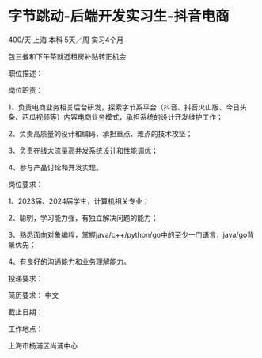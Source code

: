 # 字节跳动-后端开发实习生-抖音电商

400/天 上海 本科 5天／周 实习4个月

包三餐和下午茶就近租房补贴转正机会

职位描述：

岗位职责：

1、负责电商业务相关后台研发，探索字节系平台（抖音、抖音火山版、今日头条、西瓜视频等）内容电商业务模式，承担系统的设计开发维护工作；

2、负责高质量的设计和编码，承担重点、难点的技术攻坚；

3、负责在线大流量高并发系统设计和性能调优；

4、参与产品讨论和开发实现。

岗位要求：

1、2023届、2024届学生，计算机相关专业；

2、聪明，学习能力强，有独立解决问题的能力；

3、熟悉面向对象编程，掌握java/c++/python/go中的至少一门语言，java/go背景优先；

4、有良好的沟通能力和业务理解能力。

投递要求：

简历要求： 中文

截止日期：

工作地点：

上海市杨浦区尚浦中心